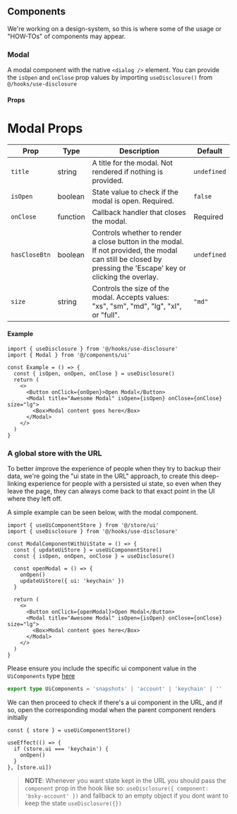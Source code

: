 ## Components

We're working on a design-system, so this is where some of the usage or "HOW-TOs" of components may appear.

### Modal

A modal component with the native `<dialog />` element. You can provide the `isOpen` and `onClose` prop values by importing `useDisclosure()` from `@/hooks/use-disclosure`

#### Props

# Modal Props

| Prop          | Type     | Description                                                                                                                                                  | Default     |
| ------------- | -------- | ------------------------------------------------------------------------------------------------------------------------------------------------------------ | ----------- |
| `title`       | string   | A title for the modal. Not rendered if nothing is provided.                                                                                                  | `undefined` |
| `isOpen`      | boolean  | State value to check if the modal is open. Required.                                                                                                         | `false`     |
| `onClose`     | function | Callback handler that closes the modal.                                                                                                                      | Required    |
| `hasCloseBtn` | boolean  | Controls whether to render a close button in the modal. If not provided, the modal can still be closed by pressing the 'Escape' key or clicking the overlay. | `undefined` |
| `size`        | string   | Controls the size of the modal. Accepts values: "xs", "sm", "md", "lg", "xl", or "full".                                                                     | `"md"`      |

#### Example

```tsx
import { useDisclosure } from '@/hooks/use-disclosure'
import { Modal } from '@/components/ui'

const Example = () => {
  const { isOpen, onOpen, onClose } = useDisclosure()
  return (
    <>
      <Button onClick={onOpen}>Open Modal</Button>
      <Modal title="Awesome Modal" isOpen={isOpen} onClose={onClose} size="lg">
        <Box>Modal content goes here</Box>
      </Modal>
    </>
  )
}
```

### A global store with the URL

To better improve the experience of people when they try to backup their data, we're going the "ui state in the URL" approach, to create this deep-linking experience for people with a persisted ui state, so even when they leave the page, they can always come back to that exact point in the UI where they left off.

A simple example can be seen below, with the modal component.

```tsx
import { useUiComponentStore } from '@/store/ui'
import { useDisclosure } from '@/hooks/use-disclosure'

const ModalComponentWithUiState = () => {
  const { updateUiStore } = useUiComponentStore()
  const { isOpen, onOpen, onClose } = useDisclosure()

  const openModal = () => {
    onOpen()
    updateUiStore({ ui: 'keychain' })
  }

  return (
    <>
      <Button onClick={openModal}>Open Modal</Button>
      <Modal title="Awesome Modal" isOpen={isOpen} onClose={onClose} size="lg">
        <Box>Modal content goes here</Box>
      </Modal>
    </>
  )
}
```

Please ensure you include the specific ui component value in the `UiComponents` type [here](https://github.com/storacha/bluesky-backup-webapp-server/blob/main/src/store/ui.ts#L6)

```ts
export type UiComponents = 'snapshots' | 'account' | 'keychain' | ''
```

We can then proceed to check if there's a ui component in the URL, and if so, open the corresponding modal when the parent component renders initially

```tsx
const { store } = useUiComponentStore()

useEffect(() => {
  if (store.ui === 'keychain') {
    onOpen()
  }
}, [store.ui])
```

> **NOTE**: Whenever you want state kept in the URL you should pass the `component` prop in the hook like so: `useDisclosure({ component: 'bsky-account' })` and fallback to an empty object if you dont want to keep the state `useDisclosure({})`
